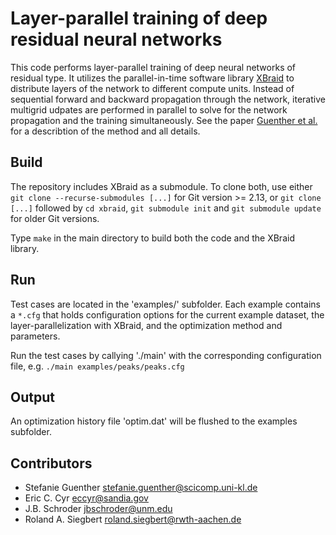 # Layer-parallel training of deep residual neural networks

This code performs layer-parallel training of deep neural networks of residual type. It utilizes the parallel-in-time software library [XBraid](https://github.com/XBraid/xbraid) to distribute layers of the network to different compute units. Instead of sequential forward and backward propagation through the network, iterative multigrid udpates are performed in parallel to solve for the network propagation and the training simultaneously. See the paper [Guenther et al.](https://arxiv.org/pdf/1812.04352.pdf) for a describtion of the method and all details.

## Build

The repository includes XBraid as a submodule. To clone both, use either `git clone --recurse-submodules [...]` for Git version \>= 2.13, or `git clone [...]` followed by `cd xbraid`, `git submodule init` and `git submodule update` for older Git versions.

Type `make` in the main directory to build both the code and the XBraid library.

## Run

Test cases are located in the 'examples/' subfolder. Each example contains a `*.cfg` that holds configuration options for the current example dataset, the layer-parallelization with XBraid, and the optimization method and parameters.

Run the test cases by callying './main' with the corresponding configuration file, e.g. `./main examples/peaks/peaks.cfg`

## Output

An optimization history file 'optim.dat' will be flushed to the examples subfolder.

## Contributors

* Stefanie Guenther <stefanie.guenther@scicomp.uni-kl.de>
* Eric C. Cyr <eccyr@sandia.gov>
* J.B. Schroder <jbschroder@unm.edu>
* Roland A. Siegbert <roland.siegbert@rwth-aachen.de>

